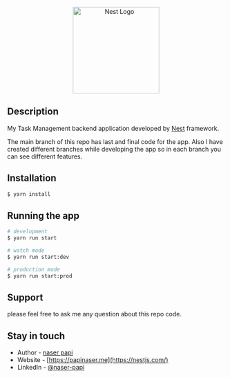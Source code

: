 <p align="center">
  <a href="http://nestjs.com/" target="blank"><img src="https://nestjs.com/img/logo-small.svg" width="200" alt="Nest Logo" /></a>
</p>

[circleci-image]: https://img.shields.io/circleci/build/github/nestjs/nest/master?token=abc123def456
[circleci-url]: https://circleci.com/gh/nestjs/nest

  
## Description

My Task Management backend application developed by  [Nest](https://github.com/nestjs/nest) framework.

The main branch of this repo has last and final code for the app.
Also I have created different branches while developing the app so in each branch you can see different features. 

## Installation

```bash
$ yarn install
```

## Running the app

```bash
# development
$ yarn run start

# watch mode
$ yarn run start:dev

# production mode
$ yarn run start:prod
```

## Support
 
please feel free to ask me any question about this repo code.

## Stay in touch

- Author - [naser papi](naser.papi.dev@gmail.com)
- Website - [https://papinaser.me](https://nestjs.com/)
- LinkedIn - [@naser-papi](https://www.linkedin.com/in/naser-papi/)


